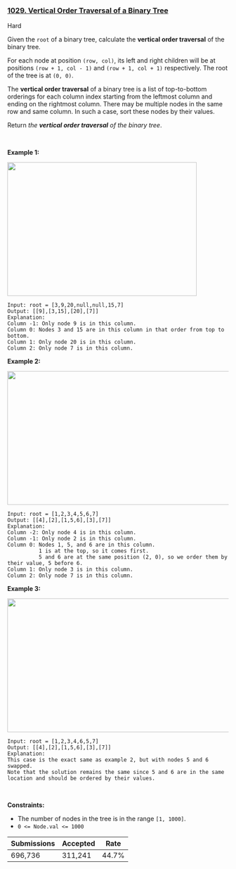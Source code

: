 ### [1029. Vertical Order Traversal of a Binary Tree](https://leetcode.com/problems/vertical-order-traversal-of-a-binary-tree)

Hard

Given the `` root `` of a binary tree, calculate the __vertical order traversal__ of the binary tree.

For each node at position `` (row, col) ``, its left and right children will be at positions `` (row + 1, col - 1) `` and `` (row + 1, col + 1) `` respectively. The root of the tree is at `` (0, 0) ``.

The __vertical order traversal__ of a binary tree is a list of top-to-bottom orderings for each column index starting from the leftmost column and ending on the rightmost column. There may be multiple nodes in the same row and same column. In such a case, sort these nodes by their values.

Return _the __vertical order traversal__ of the binary tree_.

 

<strong class="example">Example 1:</strong>

<img alt="" src="https://assets.leetcode.com/uploads/2021/01/29/vtree1.jpg" style="width: 431px; height: 304px;"/>

```
Input: root = [3,9,20,null,null,15,7]
Output: [[9],[3,15],[20],[7]]
Explanation:
Column -1: Only node 9 is in this column.
Column 0: Nodes 3 and 15 are in this column in that order from top to bottom.
Column 1: Only node 20 is in this column.
Column 2: Only node 7 is in this column.
```

<strong class="example">Example 2:</strong>

<img alt="" src="https://assets.leetcode.com/uploads/2021/01/29/vtree2.jpg" style="width: 512px; height: 304px;"/>

```
Input: root = [1,2,3,4,5,6,7]
Output: [[4],[2],[1,5,6],[3],[7]]
Explanation:
Column -2: Only node 4 is in this column.
Column -1: Only node 2 is in this column.
Column 0: Nodes 1, 5, and 6 are in this column.
          1 is at the top, so it comes first.
          5 and 6 are at the same position (2, 0), so we order them by their value, 5 before 6.
Column 1: Only node 3 is in this column.
Column 2: Only node 7 is in this column.
```

<strong class="example">Example 3:</strong>

<img alt="" src="https://assets.leetcode.com/uploads/2021/01/29/vtree3.jpg" style="width: 512px; height: 304px;"/>

```
Input: root = [1,2,3,4,6,5,7]
Output: [[4],[2],[1,5,6],[3],[7]]
Explanation:
This case is the exact same as example 2, but with nodes 5 and 6 swapped.
Note that the solution remains the same since 5 and 6 are in the same location and should be ordered by their values.
```

 

__Constraints:__

*   The number of nodes in the tree is in the range `` [1, 1000] ``.
*   `` 0 <= Node.val <= 1000 ``

| Submissions    | Accepted     | Rate   |
| -------------- | ------------ | ------ |
| 696,736 | 311,241 | 44.7% |